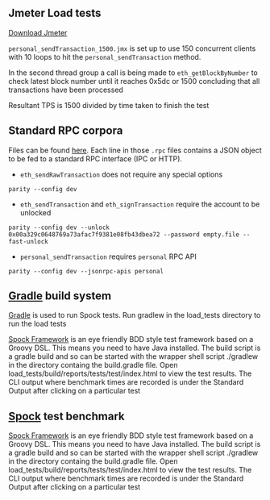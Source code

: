 ## Jmeter Load tests

[Download Jmeter](https://jmeter.apache.org/download_jmeter.cgi)

`personal_sendTransaction_1500.jmx` is set up to use 150 concurrent clients with 10 loops to hit the `personal_sendTransaction` method.

In the second thread group a call is being made to `eth_getBlockByNumber` to check latest block number until it reaches 0x5dc or 1500 concluding that all transactions have been processed

Resultant TPS is 1500 divided by time taken to finish the test

## Standard RPC corpora

Files can be found [here](https://drive.google.com/drive/folders/0B8F2pjh7CQ9vREM5TGNEOC1fS1U?usp=sharing). Each line in those `.rpc` files contains a JSON object to be fed to a standard RPC interface (IPC or HTTP).

- `eth_sendRawTransaction` does not require any special options
```
parity --config dev
```
- `eth_sendTransaction` and `eth_signTransaction` require the account to be unlocked
```
parity --config dev --unlock 0x00a329c0648769a73afac7f9381e08fb43dbea72 --password empty.file --fast-unlock
```
- `personal_sendTransaction` requires `personal` RPC API
```
parity --config dev --jsonrpc-apis personal
```

## [Gradle](https://gradle.org/) build system
[Gradle](https://gradle.org/) is used to run Spock tests. Run gradlew in the load_tests directory to run the load tests

[Spock Framework](http://spockframework.org/spock/docs/1.1/index.html) is an eye friendly BDD style test framework based on a Groovy DSL. This means you need to have Java installed. The build script is a gradle build and so can be started with the wrapper shell script ./gradlew in the directory containg the build.gradle file.
Open load_tests/build/reports/tests/test/index.html to view the test results. The CLI output where benchmark times are recorded is under the Standard Output after clicking on a particular test 
 
## [Spock](http://spockframework.org/spock/docs/1.1/index.html) test benchmark

[Spock Framework](http://spockframework.org/spock/docs/1.1/index.html) is an eye friendly BDD style test framework based on a Groovy DSL. This means you need to have Java installed. The build script is a gradle build and so can be started with the wrapper shell script ./gradlew in the directory containg the build.gradle file.
Open load_tests/build/reports/tests/test/index.html to view the test results. The CLI output where benchmark times are recorded is under the Standard Output after clicking on a particular test 
 
